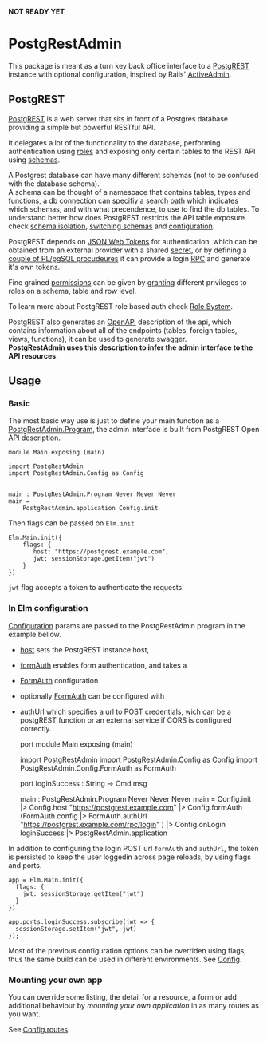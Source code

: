 **NOT READY YET**

# PostgRestAdmin

This package is meant as a turn key back office interface to a
[PostgREST](https://postgrest.org/en/stable/) instance with optional
configuration, inspired by Rails' [ActiveAdmin](https://activeadmin.info/).


## PostgREST

[PostgREST](https://postgrest.org/en/stable/) is a web server that sits in front
of a Postgres database providing a simple but powerful RESTful API.

It delegates a lot of the functionality to the database, performing
authentication using [roles](https://www.postgresql.org/docs/8.1/user-manag.html)
and exposing only certain tables to the REST API using
[schemas](https://www.postgresql.org/docs/current/ddl-schemas.html).

A Postgrest database can have many different schemas (not to be confused with
the database schema).  
A schema can be thought of a namespace that contains
tables, types and functions, a db connection can specifiy a
[search path](https://www.postgresql.org/docs/current/ddl-schemas.html#DDL-SCHEMAS-PATH)
which indicates which schemas, and with what precendence, to use to find the db
tables.
To understand better how does PostgREST restricts the API table exposure check
[schema isolation](https://postgrest.org/en/stable/schema_structure.html?highlight=schema),
[switching schemas](https://postgrest.org/en/stable/api.html#switching-schemas)
and [configuration](https://postgrest.org/en/stable/configuration.html).

PostgREST depends on [JSON Web Tokens](https://en.wikipedia.org/wiki/JSON_Web_Token)
for authentication, which can be obtained from an external provider with a
shared
[secret](https://postgrest.org/en/stable/configuration.html?highlight=secret#jwt-secret),
or by defining a
[couple of PL/pgSQL procudeures](https://postgrest.org/en/stable/api.html#stored-procedures)
it can provide a login
[RPC](https://postgrest.org/en/stable/releases/v9.0.0.html?highlight=rpc#functions-rpc)
and generate it's own tokens.

Fine grained
[permissions](https://postgrest.org/en/stable/auth.html?highlight=permissions#permissions)
can be given by
[granting](https://www.postgresql.org/docs/current/sql-grant.html) different
privileges to roles on a schema, table and row level.

To learn more about PostgREST role based auth check
[Role System](https://postgrest.org/en/stable/auth.html?highlight=authentication#).

PostgREST also generates an
[OpenAPI](https://postgrest.org/en/stable/api.html#openapi-support) description
of the api, which contains information about all of the endpoints (tables,
foreign tables, views, functions), it can be used to generate swagger.  
**PostgRestAdmin uses this description to infer the admin interface to the API
resources**.

## Usage

### **Basic**

The most basic way use is just to define your main function as a
[PostgRestAdmin.Program](PostgRestAdmin#Program), the admin interface is built
from PostgREST Open API description.


    module Main exposing (main)

    import PostgRestAdmin
    import PostgRestAdmin.Config as Config


    main : PostgRestAdmin.Program Never Never Never
    main =
        PostgRestAdmin.application Config.init


Then flags can be passed on `Elm.init`

    Elm.Main.init({
        flags: {
           host: "https://postgrest.example.com",
           jwt: sessionStorage.getItem("jwt")
        }
    })

`jwt` flag accepts a token to authenticate the requests.


### **In Elm configuration**

[Configuration](PostgRestAdmin-Config) params are passed to the
PostgRestAdmin program in the example bellow.

- [host](PostgRestAdmin-Config#host) sets the PostgREST instance host,
- [formAuth](PostgRestAdmin-Config#formAuth) enables form
  authentication, and takes a
- [FormAuth](PostgRestAdmin-Config-FormAuth) configuration
- optionally [FormAuth](PostgRestAdmin-Config-FormAuth) can be
configured with
- [authUrl](PostgRestAdmin-Config-FormAuth#authUrl) which specifies a
  url to POST credentials, wich can be a postgREST function or an external
  service if CORS is configured correctly.


    port module Main exposing (main)

    import PostgRestAdmin
    import PostgRestAdmin.Config as Config
    import PostgRestAdmin.Config.FormAuth as FormAuth


    port loginSuccess : String -> Cmd msg


    main : PostgRestAdmin.Program Never Never Never
    main =
        Config.init
            |> Config.host "https://postgrest.example.com"
            |> Config.formAuth
                (FormAuth.config
                    |> FormAuth.authUrl
                        "https://postgrest.example.com/rpc/login"
                )
            |> Config.onLogin loginSuccess
            |> PostgRestAdmin.application



In addition to configuring the login POST url `formAuth` and `authUrl`,
the token is persisted to keep the user loggedin across page reloads, by using
flags and ports.


    app = Elm.Main.init({
      flags: {
        jwt: sessionStorage.getItem("jwt")
      }
    })

    app.ports.loginSuccess.subscribe(jwt => {
      sessionStorage.setItem("jwt", jwt)
    });



Most of the previous configuration options can be overriden using flags, thus
the same build can be used in different environments. See
[Config](PostgRestAdmin-Config).

### **Mounting your own app**

You can override some listing, the detail for a resource, a form or add
additional behaviour by *mounting your own application* in as many routes as you
want.

See [Config.routes](PostgRestAdmin-Config#routes).